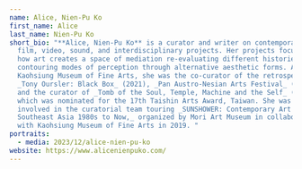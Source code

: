 ```yaml
---
name: Alice, Nien-Pu Ko
first_name: Alice
last_name: Nien-Pu Ko
short_bio: "**Alice, Nien-Pu Ko** is a curator and writer on contemporary art,
  film, video, sound, and interdisciplinary projects. Her projects focused on
  how art creates a space of mediation re-evaluating different histories and
  contouring modes of perception through alternative aesthetic forms. At
  Kaohsiung Museum of Fine Arts, she was the co-curator of the retrospectives
  _Tony Oursler: Black Box_ (2021), _Pan Austro-Nesian Arts Festival_ (2021),
  and the curator of _Tomb of the Soul, Temple, Machine and the Self_ (2018)
  which was nominated for the 17th Taishin Arts Award, Taiwan. She was also
  involved in the curatorial team touring _SUNSHOWER: Contemporary Art from
  Southeast Asia 1980s to Now,_ organized by Mori Art Museum in collaboration
  with Kaohsiung Museum of Fine Arts in 2019. "
portraits:
  - media: 2023/12/alice-nien-pu-ko
website: https://www.alicenienpuko.com/
---
```

